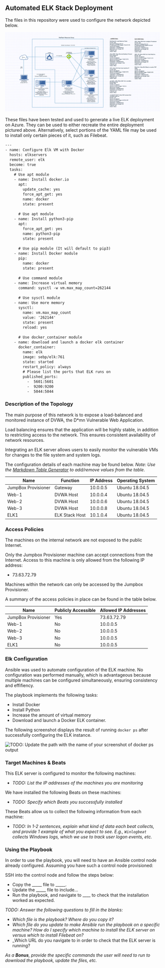 ## Automated ELK Stack Deployment

The files in this repository were used to configure the network depicted below.

![TODO: Update the path with the name of your diagram](Diagrams/Network_Diagram.png)

These files have been tested and used to generate a live ELK deployment on Azure. They can be used to either recreate the entire deployment pictured above. Alternatively, select portions of the YAML file may be used to install only certain pieces of it, such as Filebeat.

```
---
- name: Configure Elk VM with Docker
  hosts: elkservers
  remote_user: elk
  become: true
  tasks:
    # Use apt module
    - name: Install docker.io
      apt:
        update_cache: yes
        force_apt_get: yes
        name: docker
        state: present

      # Use apt module
    - name: Install python3-pip
      apt:
        force_apt_get: yes
        name: python3-pip
        state: present

      # Use pip module (It will default to pip3)
    - name: Install Docker module
      pip:
        name: docker
        state: present

      # Use command module
    - name: Increase virtual memory
      command: sysctl -w vm.max_map_count=262144

      # Use sysctl module
    - name: Use more memory
      sysctl:
        name: vm.max_map_count
        value: '262144'
        state: present
        reload: yes

      # Use docker_container module
    - name: download and launch a docker elk container
      docker_container:
        name: elk
        image: sebp/elk:761
        state: started
        restart_policy: always
        # Please list the ports that ELK runs on
        published_ports:
          -  5601:5601
          -  9200:9200
          -  5044:5044
```


### Description of the Topology

The main purpose of this network is to expose a load-balanced and monitored instance of DVWA, the D*mn Vulnerable Web Application.

Load balancing ensures that the application will be highly stable, in addition to restricting access to the network. This ensures consistent availability of network resources.

Integrating an ELK server allows users to easily monitor the vulnerable VMs for changes to the file system and system logs.


The configuration details of each machine may be found below.
_Note: Use the [Markdown Table Generator](http://www.tablesgenerator.com/markdown_tables) to add/remove values from the table_.

| Name                | Function       | IP Address | Operating System |
|---------------------|----------------|------------|------------------|
| JumpBox Provisioner | Gateway        | 10.0.0.5   | Ubuntu 18.04.5   |
| Web-1               | DVWA Host      | 10.0.0.4   | Ubuntu 18.04.5   |
| Web-2               | DVWA Host      | 10.0.0.6   | Ubuntu 18.04.5   |
| Web-3               | DVWA Host      | 10.0.0.8   | Ubuntu 18.04.5   |
| ELK1                | ELK Stack Host | 10.1.0.4   | Ubuntu 18.04.5   |

### Access Policies

The machines on the internal network are not exposed to the public Internet. 

Only the Jumpbox Provisioner machine can accept connections from the Internet. Access to this machine is only allowed from the following IP address:

- 73.63.72.79

Machines within the network can only be accessed by the Jumpbox Provisioner.

A summary of the access policies in place can be found in the table below.

| Name                | Publicly Accessible | Allowed IP Addresses |
|---------------------|---------------------|----------------------|
| JumpBox Provisioner | Yes                 | 73.63.72.79          |
| Web-1               | No                  | 10.0.0.5             |
| Web-2               | No                  | 10.0.0.5             |
| Web-3               | No                  | 10.0.0.5             |
| ELK1                | No                  | 10.0.0.5             |

### Elk Configuration

Ansible was used to automate configuration of the ELK machine. No configuration was performed manually, which is advantageous because multiple machines can be configured simultaneously, ensuring consistency and effifiency.

The playbook implements the following tasks:
- Install Docker
- Install Python
- Increase the amount of virtual memory
- Download and launch a Docker ELK container.

The following screenshot displays the result of running `docker ps` after successfully configuring the ELK instance.

![TODO: Update the path with the name of your screenshot of docker ps output](Images/docker_ps_output.png)

### Target Machines & Beats
This ELK server is configured to monitor the following machines:
- _TODO: List the IP addresses of the machines you are monitoring_

We have installed the following Beats on these machines:
- _TODO: Specify which Beats you successfully installed_

These Beats allow us to collect the following information from each machine:
- _TODO: In 1-2 sentences, explain what kind of data each beat collects, and provide 1 example of what you expect to see. E.g., `Winlogbeat` collects Windows logs, which we use to track user logon events, etc._

### Using the Playbook
In order to use the playbook, you will need to have an Ansible control node already configured. Assuming you have such a control node provisioned: 

SSH into the control node and follow the steps below:
- Copy the _____ file to _____.
- Update the _____ file to include...
- Run the playbook, and navigate to ____ to check that the installation worked as expected.

_TODO: Answer the following questions to fill in the blanks:_
- _Which file is the playbook? Where do you copy it?_
- _Which file do you update to make Ansible run the playbook on a specific machine? How do I specify which machine to install the ELK server on versus which to install Filebeat on?_
- _Which URL do you navigate to in order to check that the ELK server is running?

_As a **Bonus**, provide the specific commands the user will need to run to download the playbook, update the files, etc._
